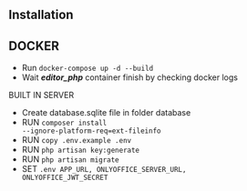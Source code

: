 ## Installation

DOCKER
-  
- Run <code>docker-compose up -d --build</code>
- Wait <b><i>editor_php</i></b> container finish by checking docker logs


BUILT IN SERVER
- Create database.sqlite file in folder database
- RUN <code>composer install --ignore-platform-req=ext-fileinfo</code>
- RUN <code>copy .env.example .env</code>
- RUN <code>php artisan key:generate</code>
- RUN <code>php artisan migrate</code>
- SET <code>.env APP_URL, ONLYOFFICE_SERVER_URL, ONLYOFFICE_JWT_SECRET</code>
